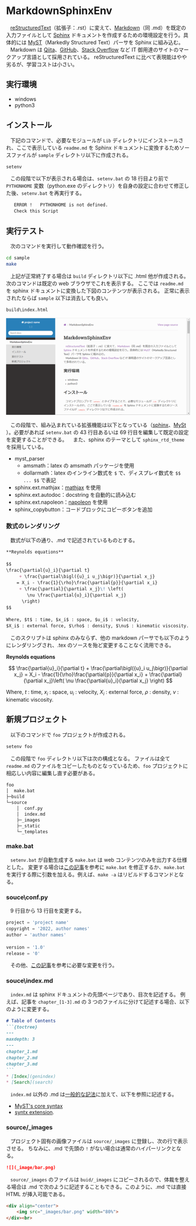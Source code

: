 # MarkdownSphinxEnv

&nbsp;&nbsp; [reStructuredText](https://ja.wikipedia.org/wiki/ReStructuredText)（拡張子：.rst）に変えて、[Markdown](https://ja.wikipedia.org/wiki/Markdown)（同 .md）を既定の入力ファイルとして [Sphinx](https://www.sphinx-doc.org/ja/master/) ドキュメントを作成するための環境設定を行う。具体的には [MyST](https://myst-parser.readthedocs.io/en/latest/)（Markedly Structured Text）パーサを Sphinx に組み込む。<br>
&nbsp;&nbsp; Markdown は [Qiita](https://qiita.com/)、[GitHub](https://github.co.jp/)、[Stack Overflow](https://stackoverflow.com/) など IT 御用達のサイトのマークアップ言語として採用されている。
reStructuredText に比べて表現能はやや劣るが、学習コストは小さい。

## 実行環境

* windows
* python3

## インストール

&nbsp;&nbsp; 下記のコマンドで、必要なモジュールが `Lib` ディレクトリにインストールされ、ここで表示している `readme.md` を Sphinx ドキュメントに変換するためソースファイルが `sample` ディレクトリ以下に作成される。

```sh
setenv
```

&nbsp;&nbsp; この段階で以下が表示される場合は、`setenv.bat` の 18 行目より前で `PYTHONHOME` 変数（python.exe のディレクトリ）を自身の設定に合わせて修正した後、`setenv.bat` を再実行する。

```sh
   ERROR !   PYTHONHOME is not defined.
   Check this Script
```

## 実行テスト

&nbsp;&nbsp; 次のコマンドを実行して動作確認を行う。

```sh
cd sample
make
```

&nbsp;&nbsp; 上記が正常終了する場合は `build` ディレクトリ以下に .html 他が作成される。
次のコマンドは既定の web ブラウザでこれを表示する。
ここでは `readme.md` を sphinx ドキュメントに変換した下図のコンテンツが表示される。
正常に表示されたならば `sample` 以下は消去しても良い。

```sh
build\index.html
```

![](_images/sphinx.PNG)

&nbsp;&nbsp; この段階で、組み込まれている拡張機能は以下となっている（[sphinx](https://www.sphinx-doc.org/en/master/usage/extensions/index.html)、[MySt](https://myst-parser.readthedocs.io/en/latest/syntax/optional.html) ）。必要があれば `setenv.bat` の 43 行目あるいは 69 行目を編集して既定の設定を変更することができる。
&nbsp;&nbsp; また、sphinx のテーマとして `sphinx_rtd_theme` を採用している。

* myst_parser
    * amsmath：latex の amsmath パッケージを使用
    * dollarmath：latex のインライン数式を `$` で、ディスプレイ数式を `$$ ... $$` で表記
* sphinx.ext.mathjax：[mathjax](https://www.mathjax.org/) を使用
* sphinx.ext.autodoc：docstring を自動的に読み込む
* sphinx.ext.napoleon：[napoleon](https://sphinxcontrib-napoleon.readthedocs.io/en/latest/) を使用
* sphinx_copybutton：コードブロックにコピーボタンを追加

### 数式のレンダリング

&nbsp;&nbsp; 数式が以下の通り、.md で記述されているものとする。

```md
**Reynolds equations**

$$
\frac{\partial{u}_i}{\partial t}
     + \frac{\partial\bigl({u}_i u_j\bigr)}{\partial x_j}
    = X_i - \frac{1}{\rho}\frac{\partial{p}}{\partial x_i}
     + \frac{\partial}{\partial x_j}\! \left(
        \nu \frac{\partial{u}_i}{\partial x_j}
      \right)
$$

Where, $t$ : time, $x_i$ : space, $u_i$ : velocity, 
$X_i$ : external force, $\rho$ : density, $\nu$ : kinematic viscosity.
```

&nbsp;&nbsp; このスクリプトは sphinx のみならず、他の markdown パーサでも以下のようにレンダリングされ、.tex のソースを殆ど変更することなく流用できる。

**Reynolds equations**

$$
\frac{\partial{u}_i}{\partial t}
     + \frac{\partial\bigl({u}_i u_j\bigr)}{\partial x_j}
    = X_i - \frac{1}{\rho}\frac{\partial{p}}{\partial x_i}
     + \frac{\partial}{\partial x_j}\left(
        \nu \frac{\partial{u}_i}{\partial x_j}
      \right)
$$

Where, $t$ : time, $x_i$ : space, $u_i$ : velocity, 
$X_i$ : external force, $\rho$ : density, $\nu$ : kinematic viscosity.

## 新規プロジェクト

&nbsp;&nbsp; 以下のコマンドで `foo` プロジェクトが作成される。

```bash
setenv foo
```

&nbsp;&nbsp; この段階で `foo` ディレクトリ以下は次の構成となる。
ファイルは全て `readme.md` のファイルをコピーしたものとなっているため、`foo` プロジェクトに相応しい内容に編集し直す必要がある。

```
foo
│  make.bat
├─build
└─source
    │  conf.py
    │  index.md
    ├─_images
    ├─_static
    └─_templates
```

### make.bat

&nbsp;&nbsp; `setenv.bat` が自動生成する `make.bat` は web コンテンツのみを出力する仕様とした。
変更する場合は[この記事](https://www.sphinx-doc.org/ja/master/man/sphinx-build.html)を参考に `make.bat` を修正するか、`make.bat` を実行する際に引数を加える。例えば、`make -a` はリビルドするコマンドとなる。

### souce\conf.py

&nbsp;&nbsp; 9 行目から 13 行目を変更する。

```Python
project = 'project name'
copyright = '2022, author names'
author = 'author names'

version = '1.0'
release = '0'
```

&nbsp;&nbsp; その他、[この記事](https://myst-parser.readthedocs.io/en/latest/configuration.html)を参考に必要な変更を行う。 

### souce\index.md

&nbsp;&nbsp; `index.md` は sphinx ドキュメントの先頭ページであり、目次を記述する。
例えば、記事を `chapter_[1-3].md` の 3 つのファイルに分けて記述する場合、以下のように変更する。

````md
# Table of Contents
```{toctree}
---
maxdepth: 3
---
chapter_1.md
chapter_2.md
chapter_3.md
```
* [Index](genindex)
* [Search](search)
````

&nbsp;&nbsp; `index.md` 以外の .md は[一般的な記法](https://ja.wikipedia.org/wiki/Markdown#%E8%A8%98%E6%B3%95%E3%81%AE%E4%BE%8B)に加えて、以下を参照に記述する。

* [MyST's core syntax](https://myst-parser.readthedocs.io/en/latest/syntax/syntax.html#)
* [syntx extension](https://myst-parser.readthedocs.io/en/latest/syntax/optional.html).

### source/_images

&nbsp;&nbsp; プロジェクト固有の画像ファイルは `source/_images` に登録し、次の行で表示させる。
ちなみに、.md で先頭の `!` がない場合は通常のハイパーリンクとなる。

```md
![](_image/bar.png)
```

&nbsp;&nbsp; `source/_images` のファイルは `buid/_images` にコピーされるので、体裁を整える場合は .md で次のように記述することもできる。このように、.md では直接 HTML が挿入可能である。

```html
<div align="center">
    <img src="_images/bar.png" width="80%">
</div><br>
```
